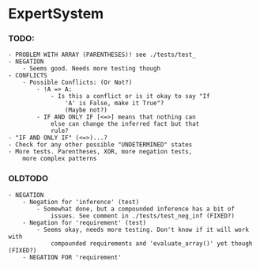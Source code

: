 # ExpertSystem

### TODO:
	- PROBLEM WITH ARRAY (PARENTHESES)! see ./tests/test_
	- NEGATION
		- Seems good. Needs more testing though
	- CONFLICTS
		- Possible Conflicts: (Or Not?)
			- !A => A:
				- Is this a conflict or is it okay to say "If
					'A' is False, make it True"?
					(Maybe not?)
			- IF AND ONLY IF [<=>] means that nothing can
				else can change the inferred fact but that
				rule?
	- "IF AND ONLY IF" (<=>)...?
	- Check for any other possible "UNDETERMINED" states
	- More tests. Parentheses, XOR, more negation tests,
		more complex patterns


### OLDTODO
	- NEGATION
		- Negation for 'inference' (test)
			- Somewhat done, but a compounded inference has a bit of
				issues. See comment in ./tests/test_neg_inf (FIXED?)
		- Negation for 'requirement' (test)
			- Seems okay, needs more testing. Don't know if it will work with
				compounded requirements and 'evaluate_array()' yet though (FIXED?)
		- NEGATION FOR 'requirement'
